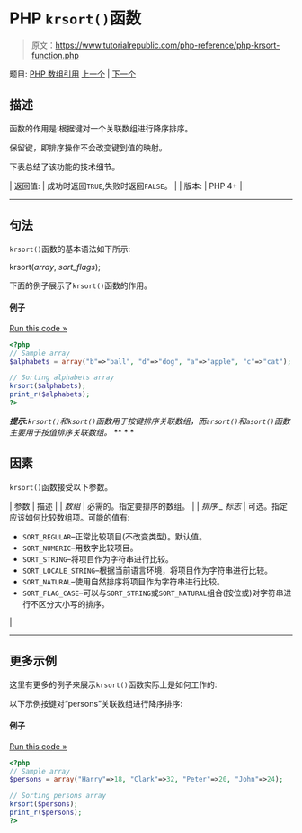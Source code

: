 # PHP `krsort()`函数

> 原文：<https://www.tutorialrepublic.com/php-reference/php-krsort-function.php>

题目: [PHP 数组引用](php-array-functions.php) [上一个](php-key-function.php) | [下一个](php-ksort-function.php)

## 描述

函数的作用是:根据键对一个关联数组进行降序排序。

保留键，即排序操作不会改变键到值的映射。

下表总结了该功能的技术细节。

| 返回值: | 成功时返回`TRUE`,失败时返回`FALSE`。 |
| 版本: | PHP 4+ |

* * *

## 句法

`krsort()`函数的基本语法如下所示:

krsort(*array*, *sort_flags*);

下面的例子展示了`krsort()`函数的作用。

#### 例子

[Run this code »](../codelab.php?topic=php&file=sort-an-associative-array-by-key-in-descending-order "Run this code to view the output")

```php
<?php
// Sample array
$alphabets = array("b"=>"ball", "d"=>"dog", "a"=>"apple", "c"=>"cat");

// Sorting alphabets array
krsort($alphabets);
print_r($alphabets);
?>
```

 ***提示:**`krsort()`和`ksort()`函数用于按键排序关联数组，而`arsort()`和`asort()`函数主要用于按值排序关联数组。*  ** * *

## 因素

`krsort()`函数接受以下参数。

| 参数 | 描述 |
| *数组* | 必需的。指定要排序的数组。 |
| *排序 _ 标志* | 可选。指定应该如何比较数组项。可能的值有:

*   `SORT_REGULAR`–正常比较项目(不改变类型)。默认值。
*   `SORT_NUMERIC`–用数字比较项目。
*   `SORT_STRING`–将项目作为字符串进行比较。
*   `SORT_LOCALE_STRING`–根据当前语言环境，将项目作为字符串进行比较。
*   `SORT_NATURAL`–使用自然排序将项目作为字符串进行比较。
*   `SORT_FLAG_CASE`–可以与`SORT_STRING`或`SORT_NATURAL`组合(按位或)对字符串进行不区分大小写的排序。

 |

* * *

## 更多示例

这里有更多的例子来展示`krsort()`函数实际上是如何工作的:

以下示例按键对“persons”关联数组进行降序排序:

#### 例子

[Run this code »](../codelab.php?topic=php&file=sort-an-array-in-reverse-order-by-key "Run this code to view the output")

```php
<?php
// Sample array
$persons = array("Harry"=>18, "Clark"=>32, "Peter"=>20, "John"=>24);

// Sorting persons array
krsort($persons);
print_r($persons);
?>
```

